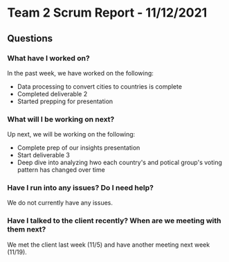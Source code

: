 # Team 2 Scrum Report - 11/12/2021

## Questions

### What have I worked on?
In the past week, we have worked on the following:
- Data processing to convert cities to countries is complete
- Completed deliverable 2
- Started prepping for presentation

### What will I be working on next?
Up next, we will be working on the following:
- Complete prep of our insights presentation
- Start deliverable 3
- Deep dive into analyzing hwo each country's and potical group's voting pattern has changed over time 

### Have I run into any issues? Do I need help?
We do not currently have any issues.

### Have I talked to the client recently? When are we meeting with them next?
We met the client last week (11/5) and have another meeting next week (11/19).
